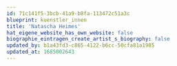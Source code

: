 ```yaml
---
id: 71c141f5-3bcb-41a9-b8fa-113472c51a3c
blueprint: kuenstler_innen
title: 'Natascha Heimes'
hat_eigene_website_has_own_website: false
biographie_eintragen_create_artist_s_biography: false
updated_by: b1a43fd3-c865-4122-b6cc-50cfa81a1985
updated_at: 1685002643
---
```

